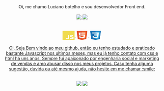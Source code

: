 
<div align="center">
Oi, me chamo Luciano botelho e sou desenvolvedor Front end.
</div>
<!-- Ta vindo fuxicar meu readme porque? kk -->
<br>
<div align="center">
  <a href="https://github.com/olucianobotelho">
  <img height="180em" src="https://github-readme-stats.vercel.app/api?username=olucianobotelho&show_icons=true&theme=dracula&include_all_commits=true&count_private=true"/>
  <img height="180em" src="https://github-readme-stats.vercel.app/api/top-langs/?username=olucianobotelho&layout=compact&langs_count=7&theme=dracula"/>
</div>
  
  <br>
<div align="center"  style="display: inline_block" ><br>
  <img align="center" alt="Luciano Está estudando Javascript" height="30" width="40" src="https://raw.githubusercontent.com/devicons/devicon/master/icons/javascript/javascript-plain.svg">
  
  <img align="center" alt="O luciano sabe html" height="30" width="40" src="https://raw.githubusercontent.com/devicons/devicon/master/icons/html5/html5-original.svg">
  <img align="center" alt="O luciano se recusa a dizer que sabe css toda vez que estuda css" height="30" width="40" src="https://raw.githubusercontent.com/devicons/devicon/master/icons/css3/css3-original.svg">
 
</div>
  <br>
  <div align="center">
Oi, Seja Bem vindo ao meu github, então eu tenho estudado e praticado bastante Javascript nos ultimos meses, mas eu já tenho contato com css e html há uns anos. Sempre fui apaixonado por engenharia social e marketing de vendas e amo abusar disso nos meus projetos. Caso tenha alguma sugestão, duvida ou até mesmo ajuda, não hesite em me chamar :smile:
</div>
  <!-- Sai do meu readme por gentileza? -->
 <br>
<div align="center"> 
  
  <a href = "mailto:lucianopaiva.lpb@gmail.com"><img src="https://img.shields.io/badge/-Gmail-%23333?style=for-the-badge&logo=gmail&logoColor=white" target="_blank"></a>
  <a href="https://www.linkedin.com/in/lucianopaivabotelho/" target="_blank"><img src="https://img.shields.io/badge/-LinkedIn-%230077B5?style=for-the-badge&logo=linkedin&logoColor=white" target="_blank"></a> 
 
  
 
</div>
